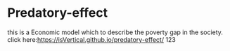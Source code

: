 # Predatory-effect
this is a Economic model which to describe the poverty gap in the society.
click here:https://isVertical.github.io/predatory-effect/ 123
